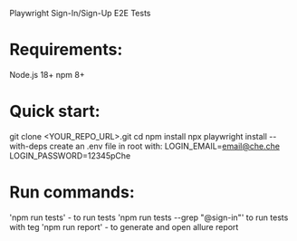 Playwright Sign-In/Sign-Up E2E Tests
# Requirements:
Node.js 18+
npm 8+

# Quick start:
git clone <YOUR_REPO_URL>.git
cd <repo>
npm install
npx playwright install --with-deps
create an .env file in root with:
LOGIN_EMAIL=email@che.che
LOGIN_PASSWORD=12345pChe

# Run commands:
'npm run tests' - to run tests
'npm run tests --grep "@sign-in"' to run tests with teg
'npm run report' - to generate and open allure report
